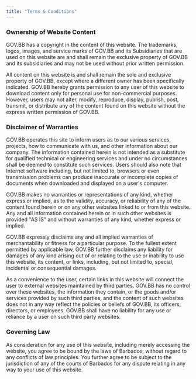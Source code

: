 ```yaml
---
title: "Terms & Conditions"
---
```


### Ownership of Website Content

GOV.BB has a copyright in the content of this website. The trademarks, logos, images, and service marks of GOV.BB and its Subsidiaries that are used on this website are and shall remain the exclusive property of GOV.BB and its subsidiaries and may not be used without prior written permission.

All content on this website is and shall remain the sole and exclusive property of GOV.BB, except where a different owner has been specifically indicated. GOV.BB hereby grants permission to any user of this website to download content only for personal use for non-commercial purposes. However, users may not alter, modify, reproduce, display, publish, post, transmit, or distribute any of the content found on this website without the express written permission of GOV.BB.

### Disclaimer of Warranties

GOV.BB operates this site to inform users as to our various services, projects, how to communicate with us, and other information about our company. The information contained herein is not intended as a substitute for qualified technical or engineering services and under no circumstances shall be deemed to constitute such services. Users should also note that Internet software including, but not limited to, browsers or even transmission problems can produce inaccurate or incomplete copies of documents when downloaded and displayed on a user's computer.

GOV.BB makes no warranties or representations of any kind, whether express or implied, as to the validity, accuracy, or reliability of any of the content found herein or on any other websites linked to or from this website. Any and all information contained herein or in such other websites is provided "AS IS" and without warranties of any kind, whether express or implied.

GOV.BB expressly disclaims any and all implied warranties of merchantability or fitness for a particular purpose. To the fullest extent permitted by applicable law, GOV.BB further disclaims any liability for damages of any kind arising out of or relating to the use or inability to use this website, its content, or links, including, but not limited to, special, incidental or consequential damages.

As a convenience to the user, certain links in this website will connect the user to external websites maintained by third parties. GOV.BB has no control over these websites, the information they contain, or the goods and/or services provided by such third parties, and the content of such websites does not in any way reflect the policies or beliefs of GOV.BB, its officers, directors, or employees. GOV.BB shall have no liability for any use or reliance by a user on such third party websites.

### Governing Law

As consideration for any use of this website, including merely accessing the website, you agree to be bound by the laws of Barbados, without regard to any conflicts of law principles. You further agree to be subject to the jurisdiction of any of the courts of Barbados for any dispute relating in any way to your use of this website.